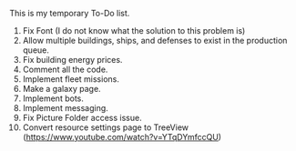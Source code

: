 This is my temporary To-Do list.
1. Fix Font (I do not know what the solution to this problem is)
2. Allow multiple buildings, ships, and defenses to exist in the production queue.
3. Fix building energy prices.
4. Comment all the code.
5. Implement fleet missions.
6. Make a galaxy page.
7. Implement bots.
8. Implement messaging.
9. Fix Picture Folder access issue.
10. Convert resource settings page to TreeView (https://www.youtube.com/watch?v=YTqDYmfccQU)

